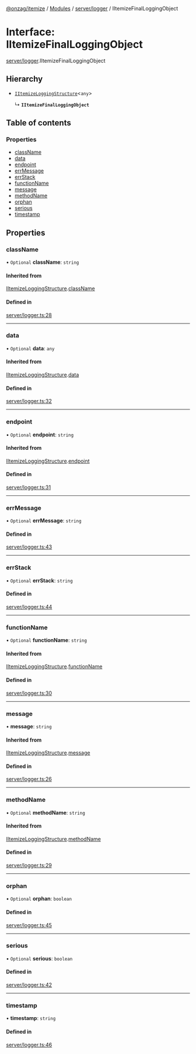 [@onzag/itemize](../README.md) / [Modules](../modules.md) / [server/logger](../modules/server_logger.md) / IItemizeFinalLoggingObject

# Interface: IItemizeFinalLoggingObject

[server/logger](../modules/server_logger.md).IItemizeFinalLoggingObject

## Hierarchy

- [`IItemizeLoggingStructure`](server_logger.IItemizeLoggingStructure.md)\<`any`\>

  ↳ **`IItemizeFinalLoggingObject`**

## Table of contents

### Properties

- [className](server_logger.IItemizeFinalLoggingObject.md#classname)
- [data](server_logger.IItemizeFinalLoggingObject.md#data)
- [endpoint](server_logger.IItemizeFinalLoggingObject.md#endpoint)
- [errMessage](server_logger.IItemizeFinalLoggingObject.md#errmessage)
- [errStack](server_logger.IItemizeFinalLoggingObject.md#errstack)
- [functionName](server_logger.IItemizeFinalLoggingObject.md#functionname)
- [message](server_logger.IItemizeFinalLoggingObject.md#message)
- [methodName](server_logger.IItemizeFinalLoggingObject.md#methodname)
- [orphan](server_logger.IItemizeFinalLoggingObject.md#orphan)
- [serious](server_logger.IItemizeFinalLoggingObject.md#serious)
- [timestamp](server_logger.IItemizeFinalLoggingObject.md#timestamp)

## Properties

### className

• `Optional` **className**: `string`

#### Inherited from

[IItemizeLoggingStructure](server_logger.IItemizeLoggingStructure.md).[className](server_logger.IItemizeLoggingStructure.md#classname)

#### Defined in

[server/logger.ts:28](https://github.com/onzag/itemize/blob/59702dd5/server/logger.ts#L28)

___

### data

• `Optional` **data**: `any`

#### Inherited from

[IItemizeLoggingStructure](server_logger.IItemizeLoggingStructure.md).[data](server_logger.IItemizeLoggingStructure.md#data)

#### Defined in

[server/logger.ts:32](https://github.com/onzag/itemize/blob/59702dd5/server/logger.ts#L32)

___

### endpoint

• `Optional` **endpoint**: `string`

#### Inherited from

[IItemizeLoggingStructure](server_logger.IItemizeLoggingStructure.md).[endpoint](server_logger.IItemizeLoggingStructure.md#endpoint)

#### Defined in

[server/logger.ts:31](https://github.com/onzag/itemize/blob/59702dd5/server/logger.ts#L31)

___

### errMessage

• `Optional` **errMessage**: `string`

#### Defined in

[server/logger.ts:43](https://github.com/onzag/itemize/blob/59702dd5/server/logger.ts#L43)

___

### errStack

• `Optional` **errStack**: `string`

#### Defined in

[server/logger.ts:44](https://github.com/onzag/itemize/blob/59702dd5/server/logger.ts#L44)

___

### functionName

• `Optional` **functionName**: `string`

#### Inherited from

[IItemizeLoggingStructure](server_logger.IItemizeLoggingStructure.md).[functionName](server_logger.IItemizeLoggingStructure.md#functionname)

#### Defined in

[server/logger.ts:30](https://github.com/onzag/itemize/blob/59702dd5/server/logger.ts#L30)

___

### message

• **message**: `string`

#### Inherited from

[IItemizeLoggingStructure](server_logger.IItemizeLoggingStructure.md).[message](server_logger.IItemizeLoggingStructure.md#message)

#### Defined in

[server/logger.ts:26](https://github.com/onzag/itemize/blob/59702dd5/server/logger.ts#L26)

___

### methodName

• `Optional` **methodName**: `string`

#### Inherited from

[IItemizeLoggingStructure](server_logger.IItemizeLoggingStructure.md).[methodName](server_logger.IItemizeLoggingStructure.md#methodname)

#### Defined in

[server/logger.ts:29](https://github.com/onzag/itemize/blob/59702dd5/server/logger.ts#L29)

___

### orphan

• `Optional` **orphan**: `boolean`

#### Defined in

[server/logger.ts:45](https://github.com/onzag/itemize/blob/59702dd5/server/logger.ts#L45)

___

### serious

• `Optional` **serious**: `boolean`

#### Defined in

[server/logger.ts:42](https://github.com/onzag/itemize/blob/59702dd5/server/logger.ts#L42)

___

### timestamp

• **timestamp**: `string`

#### Defined in

[server/logger.ts:46](https://github.com/onzag/itemize/blob/59702dd5/server/logger.ts#L46)
